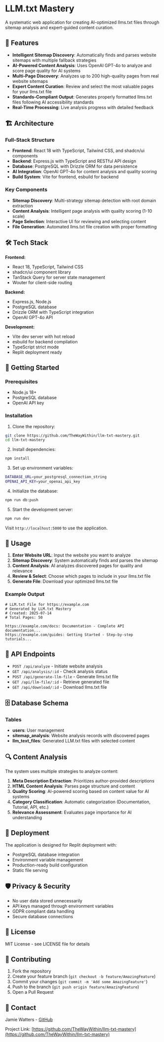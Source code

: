 # LLM.txt Mastery

A systematic web application for creating AI-optimized llms.txt files through sitemap analysis and expert-guided content curation.

## 🚀 Features

- **Intelligent Sitemap Discovery**: Automatically finds and parses website sitemaps with multiple fallback strategies
- **AI-Powered Content Analysis**: Uses OpenAI GPT-4o to analyze and score page quality for AI systems
- **Multi-Page Discovery**: Analyzes up to 200 high-quality pages from real website sitemaps
- **Expert Content Curation**: Review and select the most valuable pages for your llms.txt file
- **Standards-Compliant Output**: Generates properly formatted llms.txt files following AI accessibility standards
- **Real-Time Processing**: Live analysis progress with detailed feedback

## 🏗️ Architecture

### Full-Stack Structure
- **Frontend**: React 18 with TypeScript, Tailwind CSS, and shadcn/ui components
- **Backend**: Express.js with TypeScript and RESTful API design
- **Database**: PostgreSQL with Drizzle ORM for data persistence
- **AI Integration**: OpenAI GPT-4o for content analysis and quality scoring
- **Build System**: Vite for frontend, esbuild for backend

### Key Components
- **Sitemap Discovery**: Multi-strategy sitemap detection with root domain extraction
- **Content Analysis**: Intelligent page analysis with quality scoring (1-10 scale)
- **Page Selection**: Interactive UI for reviewing and selecting content
- **File Generation**: Automated llms.txt file creation with proper formatting

## 🛠️ Tech Stack

**Frontend:**
- React 18, TypeScript, Tailwind CSS
- shadcn/ui component library
- TanStack Query for server state management
- Wouter for client-side routing

**Backend:**
- Express.js, Node.js
- PostgreSQL database
- Drizzle ORM with TypeScript integration
- OpenAI GPT-4o API

**Development:**
- Vite dev server with hot reload
- esbuild for backend compilation
- TypeScript strict mode
- Replit deployment ready

## 🚦 Getting Started

### Prerequisites
- Node.js 18+ 
- PostgreSQL database
- OpenAI API key

### Installation

1. Clone the repository:
```bash
git clone https://github.com/TheWayWithin/llm-txt-mastery.git
cd llm-txt-mastery
```

2. Install dependencies:
```bash
npm install
```

3. Set up environment variables:
```bash
DATABASE_URL=your_postgresql_connection_string
OPENAI_API_KEY=your_openai_api_key
```

4. Initialize the database:
```bash
npm run db:push
```

5. Start the development server:
```bash
npm run dev
```

Visit `http://localhost:5000` to use the application.

## 🎯 Usage

1. **Enter Website URL**: Input the website you want to analyze
2. **Sitemap Discovery**: System automatically finds and parses the sitemap
3. **Content Analysis**: AI analyzes discovered pages for quality and relevance
4. **Review & Select**: Choose which pages to include in your llms.txt file
5. **Generate File**: Download your optimized llms.txt file

### Example Output
```
# LLM.txt File for https://example.com
# Generated by LLM.txt Mastery  
# Created: 2025-07-14
# Total Pages: 50

https://example.com/docs: Documentation - Complete API documentation...
https://example.com/guides: Getting Started - Step-by-step tutorials...
```

## 📡 API Endpoints

- `POST /api/analyze` - Initiate website analysis
- `GET /api/analysis/:id` - Check analysis status
- `POST /api/generate-llm-file` - Generate llms.txt file
- `GET /api/llm-file/:id` - Retrieve generated file
- `GET /api/download/:id` - Download llms.txt file

## 🗄️ Database Schema

### Tables
- **users**: User management
- **sitemap_analysis**: Website analysis records with discovered pages
- **llm_text_files**: Generated LLM.txt files with selected content

## 🔍 Content Analysis

The system uses multiple strategies to analyze content:

1. **Meta Description Extraction**: Prioritizes author-provided descriptions
2. **HTML Content Analysis**: Parses page structure and content
3. **Quality Scoring**: AI-powered scoring based on content value for AI systems
4. **Category Classification**: Automatic categorization (Documentation, Tutorial, API, etc.)
5. **Relevance Assessment**: Evaluates page importance for AI understanding

## 🚀 Deployment

The application is designed for Replit deployment with:
- PostgreSQL database integration
- Environment variable management
- Production-ready build configuration
- Static file serving

## 🛡️ Privacy & Security

- No user data stored unnecessarily
- API keys managed through environment variables
- GDPR compliant data handling
- Secure database connections

## 📝 License

MIT License - see LICENSE file for details

## 🤝 Contributing

1. Fork the repository
2. Create your feature branch (`git checkout -b feature/AmazingFeature`)
3. Commit your changes (`git commit -m 'Add some AmazingFeature'`)
4. Push to the branch (`git push origin feature/AmazingFeature`)
5. Open a Pull Request

## 📧 Contact

Jamie Watters - [GitHub](https://github.com/TheWayWithin)

Project Link: [https://github.com/TheWayWithin/llm-txt-mastery](https://github.com/TheWayWithin/llm-txt-mastery)